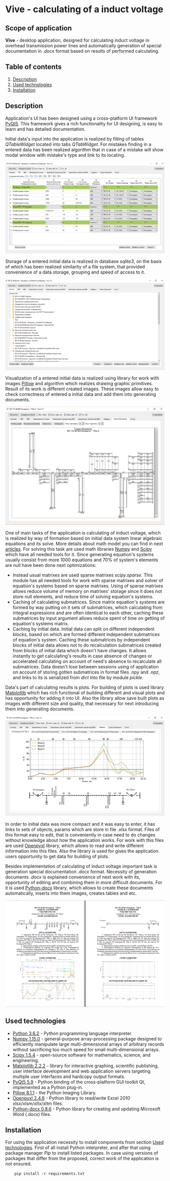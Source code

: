 # Vive - calculating of a induct voltage

## Scope of application 
**Vive** - desktop application, designed for calculating induct voltage in overhead transmission power lines and automatically generation of special documentation in *.docx* format based on results of performed calculating.


## Table of contents

  1. [Description](#Description)
  2. [Used technologies](#Used-technologies)
  3. [Installation](#Installation)


## Description

Application's UI has been designed using a cross-platform UI framework [PyQt5](https://pypi.org/project/PyQt5/5.9/). This framework gives a rich functionality for UI designing, is easy to learn and has detailed documentation.

Initial data's input into the application is realized by filling of tables *QTableWidget* located into tabs *QTabWidget*. For mistakes finding in a entered data has been realized algorithm that in case of a mistake will show modal window with mistake's type and link to its locating.

![Alt Text](.github/images/vlid.png)

Storage of a entered initial data is realized in database *sqlite3*, on the basis of which has been realized similarity of a file system, that provided convenience of a data storage, grouping and speed of access to it.

![Alt Text](.github/images/bd.png)

Visualization of a entered initial data is realized using library for work with images [Pillow](https://pypi.org/project/Pillow/8.1.1/) and algorithm which realizes drawing graphic primitives. Result of its work is different created images. These images allow easy to check correctness of entered a initial data and add them into generating documents.

![Alt Text](.github/images/ss.png)

One of main tasks of the application is calculating of induct voltage, which is realized by way of formation based on initial data system linear algebraic equations and its solve. More details about math model you can find in next [articles](https://disk.yandex.by/d/FrIEF12qER-tWQ?w=1). For solving this task are used math libraries [Numpy](https://pypi.org/project/numpy/1.15.0/) and [Scipy](https://pypi.org/project/scipy/1.5.4/) which have all needed tools for it. Since generating equation's systems usually consist from more 1000 equations and 70% of system's elements are null have been done next optimizations:

- Instead usual matrixes are used sparse matrixes *scipy.sparse*. This module has all needed tools for work with sparse matrixes and solver of equation's systems based on sparse matrixes. Using of sparse matrixes allows reduce volume of memory on matrixes' storage since it does not store null elements, and reduce time of solving equation's systems.
- Caching of calculating submatrices. Since matrix equation's systems are formed by way putting on it sets of submatrices, which calculating from integral expressions and are often identical to each other, caching these submatrices by input argument allows reduce spent of time on getting of equation's systems matrix.
- Caching by initial data. Initial data can split on different independent blocks, based on which are formed different independent submatrices of equation's system. Caching these submatrices by independent blocks of initial data allows not to do recalculation submatrices created from blocks of initial data which doesn't have changes. It allows instantly to get calculating's results in case absence of changes or accelerated calculating on account of need's absence to recalculate all submatrices. Data doesn't lose between sessions using of application on account of storing gotten submatrices in format files *.npy* and *.npz*, and links to its is serialized from *dict* into file by module *pickle*.

Data's part of calculating results is plots. For building of plots is used library [Matplotlib](https://pypi.org/project/matplotlib/2.2.2/) which has rich functional of building different and visual plots and has opportunity for adding it into UI. Also the library allow save built plots as images with different size and quality, that necessary for next introducing them into generating documents.

![Alt Text](.github/images/noz.png)

In order to initial data was more compact and it was easy to enter, it has links to sets of objects, params which are store in file *.xlsx* format. Files of this format easy to edit, that is conveniently in case need to do changes without knowledge about how the application works. For work with this files are used [Openpyxl](https://pypi.org/project/openpyxl/2.4.8/) library, which allows to read and write different information into this files. Also the library is used for gives the application users opportunity to get data for building of plots.

Besides implementation of calculating of induct voltage important task is generation special documentation *.docx* format. Necessity of generation documents *.docx* is explained convenience of next work with its, opportunity of editing and combining them in more difficult documents. For it is used [Python-docx](https://pypi.org/project/python-docx/0.8.6/) library, which allows to create these documents automatically, inserts into them images, creates tables and etc.

![Alt Text](.github/images/dcx.png)

## Used technologies

- [Python 3.6.2](https://www.python.org/downloads/) - Python programming language interpreter.
- [Numpy 1.15.0](https://pypi.org/project/numpy/1.15.0/) - general-purpose array-processing package designed to efficiently manipulate large multi-dimensional arrays of arbitrary records without sacrificing too much speed for small multi-dimensional arrays.
- [Scipy 1.5.4](https://pypi.org/project/scipy/1.5.4/) - open-source software for mathematics, science, and engineering.
- [Matplotlib 2.2.2](https://pypi.org/project/matplotlib/2.2.2/) - library for interactive graphing, scientific publishing, user interface development and web application servers targeting multiple user interfaces and hardcopy output formats.
- [PyQt5 5.9](https://pypi.org/project/PyQt5/5.9/) - Python binding of the cross-platform GUI toolkit Qt, implemented as a Python plug-in.
- [Pillow 8.1.1](https://pypi.org/project/Pillow/8.1.1/) - the Python Imaging Library.
- [Openpyxl 2.4.8](https://pypi.org/project/openpyxl/2.4.8/) - Python library to read/write Excel 2010 xlsx/xlsm/xltx/xltm files.
- [Python-docx 0.8.6](https://pypi.org/project/python-docx/0.8.6/) - Python library for creating and updating Microsoft Word (.docx) files.


## Installation 

For using the application necessity to install components from section [Used technologies](#Used-technologies). First of all install Python interpreter, and after that using package manager *Pip* to install listed packages. In case using versions of packages that differ from the proposed, correct work of the application is not ensured.

        pip install -r requirements.txt




